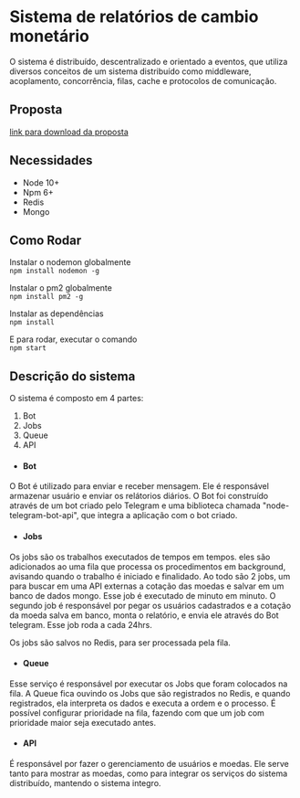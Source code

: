 <h1>Sistema de relatórios de cambio monetário</h1>
O sistema é distribuído, descentralizado e orientado a eventos, que utiliza diversos conceitos de um sistema distribuído como middleware, acoplamento, concorrência, filas, cache e protocolos de comunicação.

<h2> Proposta </h2>
<a href="https://drive.google.com/open?id=1ApGUFMWIeQny7b2q0yYstcyUjFg5wVZN"> link para download da proposta</a>

<h2>Necessidades</h2>

- Node 10+
- Npm 6+
- Redis
- Mongo


<h2>Como Rodar</h2>

Instalar o nodemon globalmente <br>
```npm install nodemon -g```

Instalar o pm2 globalmente <br>
```npm install pm2 -g```

Instalar as dependências <br>
```npm install ```

E para rodar, executar o comando <br>
```npm start```

<h2> Descrição do sistema </h2>

O sistema é composto em 4 partes:

1. Bot
2. Jobs
3. Queue
4. API

- <h4> Bot </h4>
O Bot é utilizado para enviar e receber mensagem. Ele é responsável armazenar usuário e enviar os relátorios diários. 
O Bot foi construído através de um bot criado pelo Telegram e uma biblioteca chamada "node-telegram-bot-api", que integra a aplicação com o bot criado.

- <h4> Jobs </h4>
Os jobs são os trabalhos executados de tempos em tempos. eles são adicionados ao uma fila que processa os procedimentos em background, avisando quando o trabalho é iniciado e finalidado. Ao todo são 2 jobs, um para buscar em uma API externas a cotação das moedas e salvar em um banco de dados mongo. Esse job é executado de minuto em minuto. O segundo job é responsável por pegar os usuários cadastrados e a cotação da moeda salva em banco, monta o relatório, e envia ele através do Bot telegram. Esse job roda a cada 24hrs.

Os jobs são salvos no Redis, para ser processada pela fila.

- <h4> Queue </h4>
Esse serviço é responsável por executar os Jobs que foram colocados na fila. A Queue fica ouvindo os Jobs que são registrados no Redis, e quando registrados, ela interpreta os dados e executa a ordem e o processo. É possível configurar prioridade na fila, fazendo com que um job com prioridade maior seja executado antes.

- <h4> API </h4>
É responsável por fazer o gerenciamento de usuários e moedas. Ele serve tanto para mostrar as moedas, como para integrar os serviços do sistema distribuído, mantendo o sistema integro.
